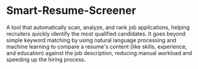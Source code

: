 # Smart-Resume-Screener
 A tool that automatically scan, analyze, and rank job applications, helping recruiters quickly identify the most qualified candidates.
It goes beyond simple keyword matching by using natural language processing and machine learning to compare a resume's content (like skills, experience, and education) against the job description, reducing manual workload and speeding up the hiring process.  
